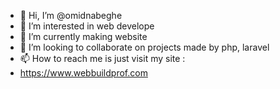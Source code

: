 - 👋 Hi, I’m @omidnabeghe
- 👀 I’m interested in web develope
- 🌱 I’m currently making website
- 💞️ I’m looking to collaborate on projects made by php, laravel
- 📫 How to reach me is just visit my site :
- https://www.webbuildprof.com

<!---
omidnabeghe/omidnabeghe is a ✨ special ✨ repository because its `README.md` (this file) appears on your GitHub profile.
You can click the Preview link to take a look at your changes.
--->
